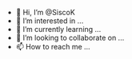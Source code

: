 - 👋 Hi, I’m @SiscoK
- 👀 I’m interested in ...
- 🌱 I’m currently learning ...
- 💞️ I’m looking to collaborate on ...
- 📫 How to reach me ...

<!---
SiscoK/SiscoK is a ✨ special ✨ repository because its `README.md` (this file) appears on your GitHub profile.
You can click the Preview link to take a look at your changes.
--->
